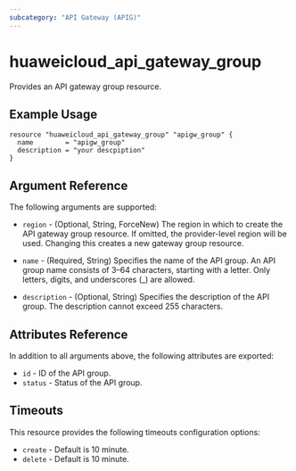 ```yaml
---
subcategory: "API Gateway (APIG)"
---
```


# huaweicloud\_api\_gateway\_group

Provides an API gateway group resource.

## Example Usage

```hcl
resource "huaweicloud_api_gateway_group" "apigw_group" {
  name        = "apigw_group"
  description = "your descpiption"
}
```

## Argument Reference

The following arguments are supported:

* `region` - (Optional, String, ForceNew) The region in which to create the API gateway group resource. If omitted, the provider-level region will be used. Changing this creates a new gateway group resource.

* `name` - (Required, String) Specifies the name of the API group. An API group name consists of 3–64 characters,
    starting with a letter. Only letters, digits, and underscores (_) are allowed.

* `description` - (Optional, String) Specifies the description of the API group.
    The description cannot exceed 255 characters.

## Attributes Reference

In addition to all arguments above, the following attributes are exported:

* `id` - ID of the API group.
* `status` - Status of the API group.

## Timeouts
This resource provides the following timeouts configuration options:
- `create` - Default is 10 minute.
- `delete` - Default is 10 minute.

